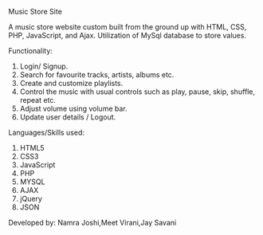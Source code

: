 Music Store Site

A music store website custom built from the ground up with HTML, CSS, PHP, JavaScript, and Ajax. Utilization of MySql database to store values.


Functionality:

1. Login/ Signup.
2. Search for favourite tracks, artists, albums etc.
3. Create and customize playlists.
4. Control the music with usual controls such as play, pause, skip, shuffle, repeat etc.
5. Adjust volume using volume bar.
6. Update user details / Logout.



Languages/Skills used:
1. HTML5
2. CSS3
3. JavaScript
4. PHP
5. MYSQL
6. AJAX
7. jQuery
8. JSON


Developed by: Namra Joshi,Meet Virani,Jay Savani